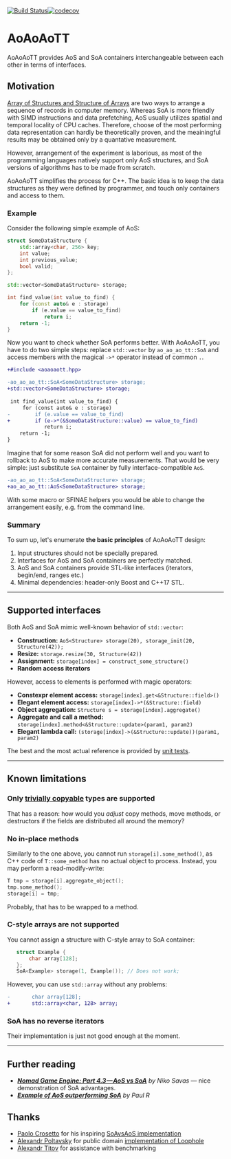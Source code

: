 [![Build Status](https://travis-ci.com/pavelkryukov/AoAoAoTT.svg?branch=master)](https://travis-ci.com/pavelkryukov/AoAoAoTT)[![codecov](https://codecov.io/gh/pavelkryukov/aoaoaott/branch/master/graph/badge.svg)](https://codecov.io/gh/pavelkryukov/aoaoaott)

# AoAoAoTT

AoAoAoTT provides AoS and SoA containers interchangeable between each other in terms of interfaces.

## Motivation

[Array of Structures and Structure of Arrays](https://en.wikipedia.org/wiki/AOS_and_SOA) are two ways to arrange a sequence of records in computer memory.
Whereas SoA is more friendly with SIMD instructions and data prefetching, AoS usually utilizes spatial and temporal locality of CPU caches.
Therefore, choose of the most performing data representation can hardly be theoretically proven, and the meainingful results may be obtained only by a quantative measurement.

However, arrangement of the experiment is laborious, as most of the programming languages natively support only AoS structures, and SoA versions of algorithms has to be made from scratch.

AoAoAoTT simplifies the process for C++.
The basic idea is to keep the data structures as they were defined by programmer, and touch only containers and access to them.

### Example

Consider the following simple example of AoS:

```c++
struct SomeDataStructure {
    std::array<char, 256> key;
    int value;
    int previous_value;
    bool valid;
};

std::vector<SomeDataStructure> storage;

int find_value(int value_to_find) {
    for (const auto& e : storage)
        if (e.value == value_to_find)
            return i;
    return -1;
}
```

Now you want to check whether SoA performs better.
With AoAoAoTT, you have to do two simple steps: replace `std::vector` by `ao_ao_ao_tt::SoA` and access members with the magical `->*` operator instead of common `.`.

```diff
+#include <aoaoaott.hpp>

-ao_ao_ao_tt::SoA<SomeDataStructure> storage;
+std::vector<SomeDataStructure> storage;
 
 int find_value(int value_to_find) {
     for (const auto& e : storage)
-        if (e.value == value_to_find)
+        if (e->*(&SomeDataStructure::value) == value_to_find)
            return i;
    return -1;
}
```

Imagine that for some reason SoA did not perform well and you want to rollback to AoS to make more accurate measurements.
That would be very simple: just substitute `SoA` container by fully interface-compatible `AoS`.

```diff
-ao_ao_ao_tt::SoA<SomeDataStructure> storage;
+ao_ao_ao_tt::AoS<SomeDataStructure> storage;
```

With some macro or SFINAE helpers you would be able to change the arrangement easily, e.g. from the command line.

### Summary

To sum up, let's enumerate **the basic principles** of AoAoAoTT design:
1. Input structures should not be specially prepared.
2. Interfaces for AoS and SoA containers are perfectly matched.
3. AoS and SoA containers provide STL-like interfaces (iterators, begin/end, ranges etc.)
4. Minimal dependencies: header-only Boost and C++17 STL.

----
## Supported interfaces

Both AoS and SoA mimic well-known behavior of `std::vector`:

* **Construction:** `AoS<Structure> storage(20), storage_init(20, Structure(42));`
* **Resize:** `storage.resize(30, Structure(42))`
* **Assignment:** `storage[index] = construct_some_structure()`
* **Random access iterators**

However, access to elements is performed with magic operators:
* **Constexpr element access:** `storage[index].get<&Structure::field>()`
* **Elegant element access:** `storage[index]->*(&Structure::field)`
* **Object aggregation:** `Structure s = storage[index].aggregate()`
* **Aggregate and call a method:** `storage[index].method<&Structure::update>(param1, param2)`
* **Elegant lambda call:** `(storage[index]->(&Structure::update))(param1, param2)`

The best and the most actual reference is provided by [unit tests](https://github.com/pavelkryukov/AoAoAoTT/blob/master/test/test.cpp).

----
## Known limitations

### Only [trivially copyable](https://en.cppreference.com/w/cpp/named_req/TriviallyCopyable) types are supported

That has a reason: how would you _adjust_ copy methods, move methods, or destructors if the fields are distributed all around the memory?

### No in-place methods

Similarly to the one above, you cannot run `storage[i].some_method()`, as C++ code of `T::some_method` has no actual object to process. Instead, you may perform a read-modify-write:

```c++
T tmp = storage[i].aggregate_object();
tmp.some_method();
storage[i] = tmp;
```

Probably, that has to be wrapped to a method.

### C-style arrays are not supported

You cannot assign a structure with C-style array to SoA container:

```c++
   struct Example {
       char array[128];
   };
   SoA<Example> storage(1, Example()); // Does not work;
```

However, you can use `std::array` without any problems:

```diff
-       char array[128];
+       std::array<char, 128> array;
```

### SoA has no reverse iterators

Their implementation is just not good enough at the moment.

----
## Further reading

* _**[Nomad Game Engine: Part 4.3 — AoS vs SoA](https://medium.com/@savas/nomad-game-engine-part-4-3-aos-vs-soa-storage-5bec879aa38c)** by Niko Savas_ — nice demonstration of SoA advantages.
* _**[Example of AoS outperforming SoA](https://stackoverflow.com/questions/17924705/structure-of-arrays-vs-array-of-structures-in-cuda/17924782#17924782)** by Paul R_

## Thanks

* [Paolo Crosetto](https://github.com/crosetto) for his inspiring [SoAvsAoS implementation](https://github.com/crosetto/SoAvsAoS)
* [Alexandr Poltavsky](https://github.com/alexpolt) for public domain [implementation of Loophole](https://github.com/alexpolt/luple)
* [Alexandr Titov](https://github.com/alexander-titov) for assistance with benchmarking
